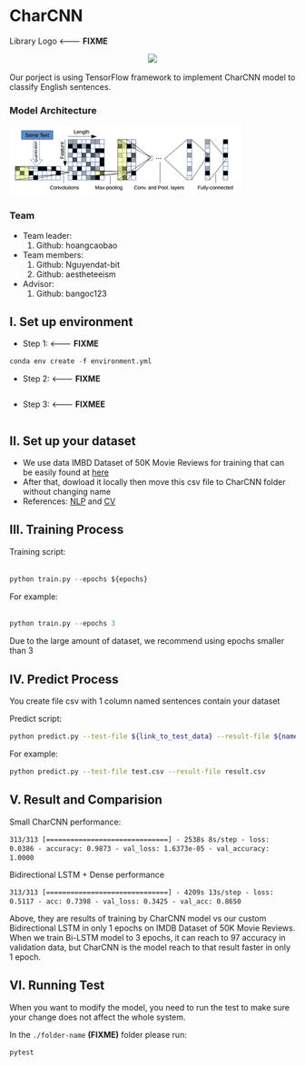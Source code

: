# CharCNN 

Library Logo <--- **FIXME**

<p align="center">
    <img src='https://storage.googleapis.com/protonx-cloud-storage/transformer/protonx-transf.png' width=200 class="center">
</p>

Our porject is using TensorFlow framework to implement CharCNN model to classify English sentences. 

### Model Architecture

![](image/CharCNN-architecture2.png)

### Team
- Team leader:
    1. Github: hoangcaobao
- Team members:
    1. Github: Nguyendat-bit
    2. Github: aestheteeism
- Advisor:
    1. Github: bangoc123

## I.  Set up environment
- Step 1: <--- **FIXME**

```python
conda env create -f environment.yml
```

- Step 2: <--- **FIXME**
```

```

- Step 3: <--- **FIXMEE**

```

``` 

## II.  Set up your dataset

- We use data IMBD Dataset of 50K Movie Reviews for training that can be easily found at [here](https://www.kaggle.com/lakshmi25npathi/imdb-dataset-of-50k-movie-reviews)
- After that, dowload it locally then move this csv file to CharCNN folder without changing name
- References: [NLP](https://github.com/bangoc123/transformer) and [CV](https://github.com/bangoc123/mlp-mixer)

## III. Training Process

Training script:

```python

python train.py --epochs ${epochs} 

```
For example: 
```python

python train.py --epochs 3 

```

Due to the large amount of dataset, we recommend using epochs smaller than 3


## IV. Predict Process

You create file csv with 1 column named sentences contain your dataset 

Predict script: 
```bash
python predict.py --test-file ${link_to_test_data} --result-file ${name_of_file_contain_result}
```
For example:
```bash
python predict.py --test-file test.csv --result-file result.csv
```
## V. Result and Comparision

Small CharCNN performance:
```
313/313 [==============================] - 2538s 8s/step - loss: 0.0386 - accuracy: 0.9873 - val_loss: 1.6373e-05 - val_accuracy: 1.0000
```

Bidirectional LSTM + Dense performance
```
313/313 [==============================] - 4209s 13s/step - loss: 0.5117 - acc: 0.7398 - val_loss: 0.3425 - val_acc: 0.8650
```

Above, they are results of training by CharCNN model vs our custom Bidirectional LSTM in only 1 epochs on IMDB Dataset of 50K Movie Reviews. When we train Bi-LSTM model to 3 epochs, it can reach to 97 accuracy in validation data, but CharCNN is the model reach to that result faster in only 1 epoch.


## VI. Running Test

When you want to modify the model, you need to run the test to make sure your change does not affect the whole system.

In the `./folder-name` **(FIXME)** folder please run:

```bash
pytest
```


